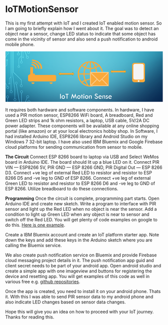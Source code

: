 # IoTMotionSensor

This is my first attempt with IoT and I created IoT enabled motion sensor. So I am going to briefly explain how I went about it.
The goal was to detect an object near a sensor, change LED status to indicate that some object has come in the vicinity of sensor and also send a push notification to android mobile phone.

![alt text](https://github.com/techpro-sachin/IoTMotionSensor/blob/master/iotconcept.png)

It requires both hardware and software components. In hardware, I have used a PIR motion sensor, ESP8266 WiFi board, A breadboard, Red and Green LED strips and 1k ohm resistors, a laptop, USB cable, 5V/2A DC power adapter. These components will be available at any online shopping portal (like amazon) or at your local electronics hobby shop. In Software, I had installed Arduino IDE, ESP8266 library and Android Studio on my Windows 7 32-bit laptop. I have also used IBM Bluemix and Google Firebase cloud platforms for sending communication from sensor to mobile.

**The Circuit**
Connect ESP 8266 board to laptop via USB and Select WeMos board in Arduino IDE. The board should lit up a blue LED on it.
Connect PIR VIN — ESP8266 5V, PIR GND — ESP 8266 GND, PIR Digital Out — ESP 8266 D3.
Connect +ve leg of external Red LED to resistor and resistor to ESP 8266 D5 and -ve leg to GND of ESP 8266. Connect +ve leg of external Green LED to resistor and resistor to ESP 8266 D6 and -ve leg to GND of ESP 8266. Utilize breadboard to do these connections.

**Programming**
Once the circuit is complete, programming part starts. Open Arduino IDE and create new sketch. Write a program to interface with PIR sensor and light up the Red LED when no object is near the sensor. Add a condition to light up Green LED when any object is near to sensor and switch off the Red LED. You will get plenty of code examples on google to do this. [Here is one example](https://playground.arduino.cc/Code/PIRsense/).

Create a IBM Bluemix account and create an IoT platform starter app. Note down the keys and add these keys in the Arduino sketch where you are calling the Bluemix service.

We also create push notification service on Bluemix and provide Firebase cloud messaging project details in it. The push notification app guid and client secret needs to be part of your android app. Open android studio and create a simple app with one imageview and buttons for registering the device and resetting app. You will get examples of this code as well in various free e.g. [github repositories](https://github.com/ibm-bluemix-mobile-services/bms-samples-android-hellopush).

Once the app is created, you need to install it on your android phone. Thats it. With this I was able to send PIR sensor data to my android phone and also indicate LED changes based on sensor data changes.

Hope this will give you an idea on how to proceed with your IoT journey. Thanks for reading this.
